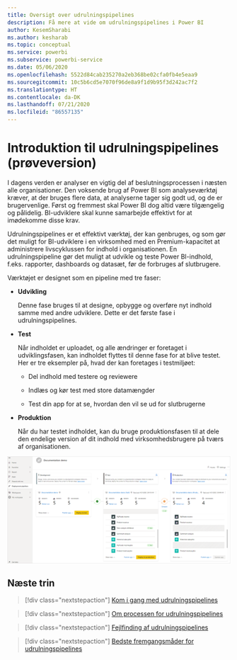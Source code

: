 ```yaml
---
title: Oversigt over udrulningspipelines
description: Få mere at vide om udrulningspipelines i Power BI
author: KesemSharabi
ms.author: kesharab
ms.topic: conceptual
ms.service: powerbi
ms.subservice: powerbi-service
ms.date: 05/06/2020
ms.openlocfilehash: 5522d84cab235270a2eb368be02cfa0fb4e5eaa9
ms.sourcegitcommit: 10c5b6cd5e7070f96de8a9f1d9b95f3d242ac7f2
ms.translationtype: HT
ms.contentlocale: da-DK
ms.lasthandoff: 07/21/2020
ms.locfileid: "86557135"
---
```

# <a name="introduction-to-deployment-pipelines-preview"></a>Introduktion til udrulningspipelines (prøveversion)

I dagens verden er analyser en vigtig del af beslutningsprocessen i næsten alle organisationer. Den voksende brug af Power BI som analyseværktøj kræver, at der bruges flere data, at analyserne tager sig godt ud, og de er brugervenlige. Først og fremmest skal Power BI dog altid være tilgængelig og pålidelig. BI-udviklere skal kunne samarbejde effektivt for at imødekomme disse krav.

Udrulningspipelines er et effektivt værktøj, der kan genbruges, og som gør det muligt for BI-udviklere i en virksomhed med en Premium-kapacitet at administrere livscyklussen for indhold i organisationen. En udrulningspipeline gør det muligt at udvikle og teste Power BI-indhold, f.eks. rapporter, dashboards og datasæt, før de forbruges af slutbrugere.

Værktøjet er designet som en pipeline med tre faser:

* **<a name="development"></a>Udvikling**
    
    Denne fase bruges til at designe, opbygge og overføre nyt indhold samme med andre udviklere. Dette er det første fase i udrulningspipelines.

* **<a name="test"></a>Test**

    Når indholdet er uploadet, og alle ændringer er foretaget i udviklingsfasen, kan indholdet flyttes til denne fase for at blive testet. Her er tre eksempler på, hvad der kan foretages i testmiljøet:

    * Del indhold med testere og reviewere

    * Indlæs og kør test med store datamængder

    * Test din app for at se, hvordan den vil se ud for slutbrugerne

* **<a name="production"></a>Produktion**

    Når du har testet indholdet, kan du bruge produktionsfasen til at dele den endelige version af dit indhold med virksomhedsbrugere på tværs af organisationen.

![Et skærmbillede af en udrulningspipeline med alle tre trin – udvikling, test og produktion – udfyldt.](media/deployment-pipelines-overview/deployment-pipelines.png)

## <a name="next-steps"></a>Næste trin

>[!div class="nextstepaction"]
>[Kom i gang med udrulningspipelines](deployment-pipelines-get-started.md)

>[!div class="nextstepaction"]
>[Om processen for udrulningspipelines](deployment-pipelines-process.md)

>[!div class="nextstepaction"]
>[Fejlfinding af udrulningspipelines](deployment-pipelines-troubleshooting.md)

>[!div class="nextstepaction"]
>[Bedste fremgangsmåder for udrulningspipelines](deployment-pipelines-best-practices.md)